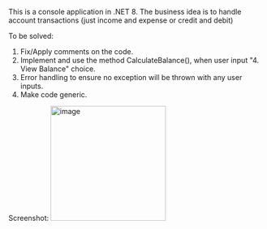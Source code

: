 This is a console application in .NET 8. The business idea is to handle account transactions (just income and expense or credit and debit)

To be solved:

1. Fix/Apply comments on the code.
2. Implement and use the method CalculateBalance(), when user input "4. View Balance" choice.
3. Error handling to ensure no exception will be thrown with any user inputs.
4. Make code generic.

Screenshot:
<img width="227" alt="image" src="https://github.com/user-attachments/assets/36a0c804-f145-4590-ad20-fc39159d55a2">
